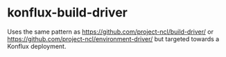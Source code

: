 # konflux-build-driver

Uses the same pattern as https://github.com/project-ncl/build-driver/ or https://github.com/project-ncl/environment-driver/ but targeted towards a Konflux deployment.
